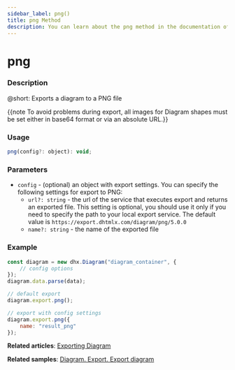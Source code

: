 ```yaml
---
sidebar_label: png()
title: png Method
description: You can learn about the png method in the documentation of the DHTMLX JavaScript Diagram library. Browse developer guides and API reference, try out code examples and live demos, and download a free 30-day evaluation version of DHTMLX Diagram.
---
```


# png

### Description

@short: Exports a diagram to a PNG file

{{note To avoid problems during export, all images for Diagram shapes must be set either in base64 format or via an absolute URL.}}

### Usage

~~~js
png(config?: object): void;
~~~

### Parameters

- `config` - (optional) an object with export settings. You can specify the following settings for export to PNG:
  - `url?: string` - the url of the service that executes export and returns an exported file. This setting is optional, you should use it only if you need to specify the path to your local export service. The default value is `https://export.dhtmlx.com/diagram/png/5.0.0`
  - `name?: string` - the name of the exported file

### Example

~~~jsx {7,10-13}
const diagram = new dhx.Diagram("diagram_container", {
	// config options
});
diagram.data.parse(data);

// default export
diagram.export.png();

// export with config settings
diagram.export.png({
    name: "result_png"
});
~~~

**Related articles**:  [Exporting Diagram](../../../guides/data_export/)

**Related samples**: [Diagram. Export. Export diagram](https://snippet.dhtmlx.com/ybpmz0zk)
